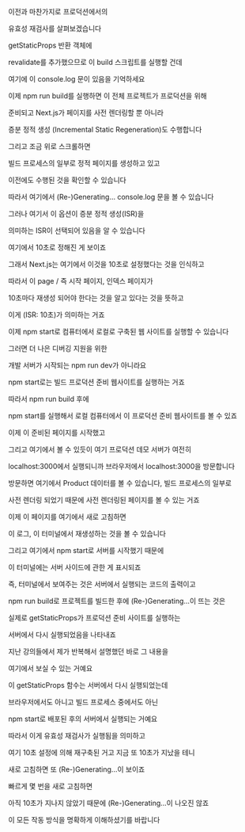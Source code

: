 이전과 마찬가지로 프로덕션에서의

유효성 재검사를 살펴보겠습니다

getStaticProps 반환 객체에

revalidate를 추가했으므로 이 build 스크립트를 실행할 건데

여기에 이 console.log 문이 있음을 기억하세요

이제 npm run build를 실행하면 이 전체 프로젝트가 프로덕션을 위해

준비되고 Next.js가 페이지를 사전 렌더링할 뿐 아니라

증분 정적 생성 (Incremental Static Regeneration)도 수행합니다

그리고 조금 위로 스크롤하면

빌드 프로세스의 일부로 정적 페이지를 생성하고 있고

이전에도 수행된 것을 확인할 수 있습니다

따라서 여기에서 (Re-)Generating... console.log 문을 볼 수 있습니다

그러나 여기서 이 옵션이 증분 정적 생성(ISR)을

의미하는 ISR이 선택되어 있음을 알 수 있습니다

여기에서 10초로 정해진 게 보이죠

그래서 Next.js는 여기에서 이것을 10초로 설정했다는 것을 인식하고

따라서 이 page / 즉 시작 페이지, 인덱스 페이지가

10초마다 재생성 되어야 한다는 것을 알고 있다는 것을 뜻하고

이게 (ISR: 10초)가 의미하는 거죠

이제 npm start로 컴퓨터에서 로컬로 구축된 웹 사이트를 실행할 수 있습니다

그러면 더 나은 디버깅 지원을 위한

개발 서버가 시작되는 npm run dev가 아니라요

npm start로는 빌드 프로덕션 준비 웹사이트를 실행하는 거죠

따라서 npm run build 후에

npm start를 실행해서 로컬 컴퓨터에서 이 프로덕션 준비 웹사이트를 볼 수 있죠

이제 이 준비된 페이지를 시작했고

그리고 여기에서 볼 수 있듯이 여기 프로덕션 데모 서버가 여전히

localhost:3000에서 실행되니까 브라우저에서 localhost:3000을 방문합니다

방문하면 여기에서 Product 데이터를 볼 수 있습니다, 빌드 프로세스의 일부로

사전 렌더링 되었기 때문에 사전 렌더링된 페이지를 볼 수 있는 거죠

이제 이 페이지를 여기에서 새로 고침하면

이 로그, 이 터미널에서 재생성하는 것을 볼 수 있습니다

그리고 여기에서 npm start로 서버를 시작했기 때문에

이 터미널에는 서버 사이드에 관한 게 표시되죠

즉, 터미널에서 보여주는 것은 서버에서 실행되는 코드의 출력이고

npm run build로 프로젝트를 빌드한 후에 (Re-)Generating...이 뜨는 것은

실제로 getStaticProps가 프로덕션 준비 사이트를 실행하는

서버에서 다시 실행되었음을 나타내죠

지난 강의들에서 제가 반복해서 설명했던 바로 그 내용을

여기에서 보실 수 있는 거예요

이 getStaticProps 함수는 서버에서 다시 실행되었는데

브라우저에서도 아니고 빌드 프로세스 중에서도 아닌

npm start로 배포된 후의 서버에서 실행되는 거예요

따라서 이게 유효성 재검사가 실행됨을 의미하고

여기 10초 설정에 의해 재구축된 거고 지금 또 10초가 지났을 테니

새로 고침하면 또 (Re-)Generating...이 보이죠

빠르게 몇 번을 새로 고침하면

아직 10초가 지나지 않았기 때문에 (Re-)Generating...이 나오진 않죠

이 모든 작동 방식을 명확하게 이해하셨기를 바랍니다
